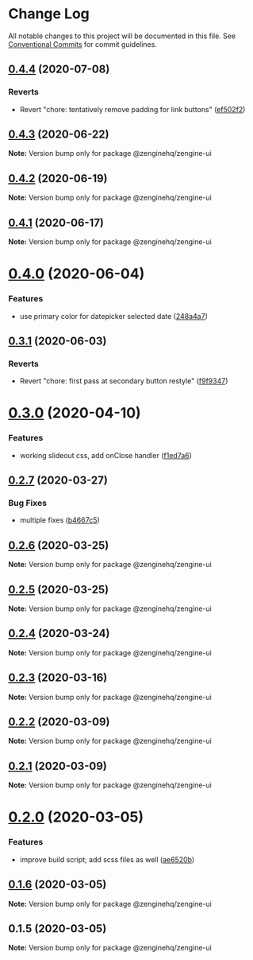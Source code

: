 # Change Log

All notable changes to this project will be documented in this file.
See [Conventional Commits](https://conventionalcommits.org) for commit guidelines.

## [0.4.4](https://github.com/ZengineHQ/plugin-sdk/compare/@zenginehq/zengine-ui@0.4.3...@zenginehq/zengine-ui@0.4.4) (2020-07-08)


### Reverts

* Revert "chore: tentatively remove padding for link buttons" ([ef502f2](https://github.com/ZengineHQ/plugin-sdk/commit/ef502f2d9fbdeda87193ee72a8fb053c95d87b34))





## [0.4.3](https://github.com/ZengineHQ/plugin-sdk/compare/@zenginehq/zengine-ui@0.4.2...@zenginehq/zengine-ui@0.4.3) (2020-06-22)

**Note:** Version bump only for package @zenginehq/zengine-ui





## [0.4.2](https://github.com/ZengineHQ/plugin-sdk/compare/@zenginehq/zengine-ui@0.4.1...@zenginehq/zengine-ui@0.4.2) (2020-06-19)

**Note:** Version bump only for package @zenginehq/zengine-ui





## [0.4.1](https://github.com/ZengineHQ/plugin-sdk/compare/@zenginehq/zengine-ui@0.4.0...@zenginehq/zengine-ui@0.4.1) (2020-06-17)

**Note:** Version bump only for package @zenginehq/zengine-ui





# [0.4.0](https://github.com/ZengineHQ/plugin-sdk/compare/@zenginehq/zengine-ui@0.3.1...@zenginehq/zengine-ui@0.4.0) (2020-06-04)


### Features

* use primary color for datepicker selected date ([248a4a7](https://github.com/ZengineHQ/plugin-sdk/commit/248a4a78ef161d46f90d988991cd0a153fe71bbe))





## [0.3.1](https://github.com/ZengineHQ/plugin-sdk/compare/@zenginehq/zengine-ui@0.3.0...@zenginehq/zengine-ui@0.3.1) (2020-06-03)


### Reverts

* Revert "chore: first pass at secondary button restyle" ([f9f9347](https://github.com/ZengineHQ/plugin-sdk/commit/f9f9347888d43e02b6f62fc43175104e5e383393))





# [0.3.0](https://github.com/ZengineHQ/plugin-sdk/compare/@zenginehq/zengine-ui@0.2.7...@zenginehq/zengine-ui@0.3.0) (2020-04-10)


### Features

* working slideout css, add onClose handler ([f1ed7a6](https://github.com/ZengineHQ/plugin-sdk/commit/f1ed7a6e31a2dbdf5bee95be9aebb3bdd8f88044))





## [0.2.7](https://github.com/ZengineHQ/plugin-sdk/compare/@zenginehq/zengine-ui@0.2.6...@zenginehq/zengine-ui@0.2.7) (2020-03-27)


### Bug Fixes

* multiple fixes ([b4667c5](https://github.com/ZengineHQ/plugin-sdk/commit/b4667c5e6def4abd57a7f46111d493a087f7d574))





## [0.2.6](https://github.com/ZengineHQ/plugin-sdk/compare/@zenginehq/zengine-ui@0.2.5...@zenginehq/zengine-ui@0.2.6) (2020-03-25)

**Note:** Version bump only for package @zenginehq/zengine-ui





## [0.2.5](https://github.com/ZengineHQ/plugin-sdk/compare/@zenginehq/zengine-ui@0.2.4...@zenginehq/zengine-ui@0.2.5) (2020-03-25)

**Note:** Version bump only for package @zenginehq/zengine-ui





## [0.2.4](https://github.com/ZengineHQ/plugin-sdk/compare/@zenginehq/zengine-ui@0.2.3...@zenginehq/zengine-ui@0.2.4) (2020-03-24)

**Note:** Version bump only for package @zenginehq/zengine-ui





## [0.2.3](https://github.com/ZengineHQ/plugin-sdk/compare/@zenginehq/zengine-ui@0.2.2...@zenginehq/zengine-ui@0.2.3) (2020-03-16)

**Note:** Version bump only for package @zenginehq/zengine-ui





## [0.2.2](https://github.com/ZengineHQ/plugin-sdk/compare/@zenginehq/zengine-ui@0.2.1...@zenginehq/zengine-ui@0.2.2) (2020-03-09)

**Note:** Version bump only for package @zenginehq/zengine-ui





## [0.2.1](https://github.com/ZengineHQ/plugin-sdk/compare/@zenginehq/zengine-ui@0.2.0...@zenginehq/zengine-ui@0.2.1) (2020-03-09)

**Note:** Version bump only for package @zenginehq/zengine-ui





# [0.2.0](https://github.com/ZengineHQ/plugin-sdk/compare/@zenginehq/zengine-ui@0.1.6...@zenginehq/zengine-ui@0.2.0) (2020-03-05)


### Features

* improve build script; add scss files as well ([ae6520b](https://github.com/ZengineHQ/plugin-sdk/commit/ae6520b48b57f8c8bec1ab7b7fa5e38439defd16))





## [0.1.6](https://github.com/ZengineHQ/plugin-sdk/compare/@zenginehq/zengine-ui@0.1.5...@zenginehq/zengine-ui@0.1.6) (2020-03-05)

**Note:** Version bump only for package @zenginehq/zengine-ui





## 0.1.5 (2020-03-05)

**Note:** Version bump only for package @zenginehq/zengine-ui
